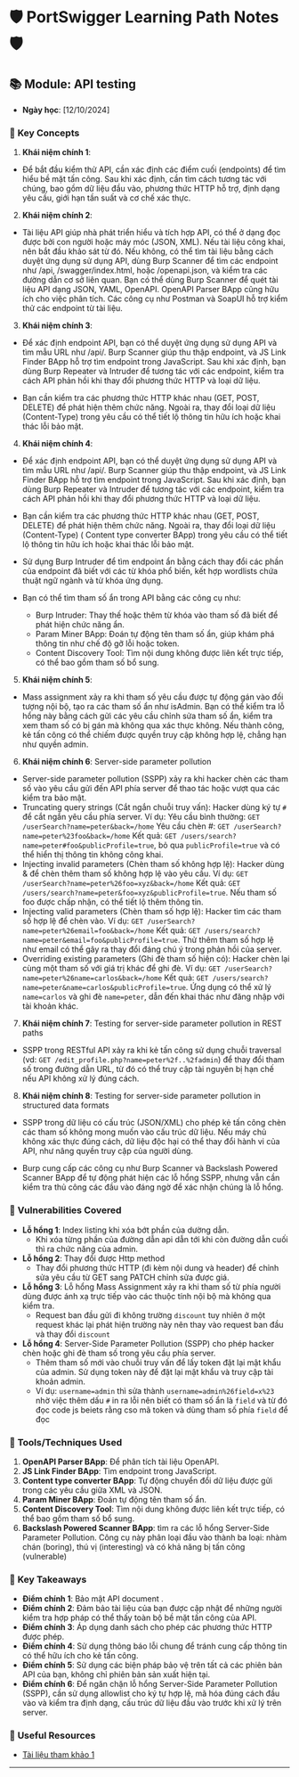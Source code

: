 # 🛡️ **PortSwigger Learning Path Notes** 🛡️

## 📚 Module: API testing
- **Ngày học**: [12/10/2024]

### 🔑 **Key Concepts**
1. **Khái niệm chính 1**: 
- Để bắt đầu kiểm thử API, cần xác định các điểm cuối (endpoints) để tìm hiểu bề mặt tấn công. Sau khi xác định, cần tìm cách tương tác với chúng, bao gồm dữ liệu đầu vào, phương thức HTTP hỗ trợ, định dạng yêu cầu, giới hạn tần suất và cơ chế xác thực.

2. **Khái niệm chính 2**:  
- Tài liệu API giúp nhà phát triển hiểu và tích hợp API, có thể ở dạng đọc được bởi con người hoặc máy móc (JSON, XML). Nếu tài liệu công khai, nên bắt đầu khảo sát từ đó. Nếu không, có thể tìm tài liệu bằng cách duyệt ứng dụng sử dụng API, dùng Burp Scanner để tìm các endpoint như /api, /swagger/index.html, hoặc /openapi.json, và kiểm tra các đường dẫn cơ sở liên quan. Bạn có thể dùng Burp Scanner để quét tài liệu API dạng JSON, YAML, OpenAPI. OpenAPI Parser BApp cũng hữu ích cho việc phân tích. Các công cụ như Postman và SoapUI hỗ trợ kiểm thử các endpoint từ tài liệu.

3. **Khái niệm chính 3**:
- Để xác định endpoint API, bạn có thể duyệt ứng dụng sử dụng API và tìm mẫu URL như /api/. Burp Scanner giúp thu thập endpoint, và JS Link Finder BApp hỗ trợ tìm endpoint trong JavaScript. Sau khi xác định, bạn dùng Burp Repeater và Intruder để tương tác với các endpoint, kiểm tra cách API phản hồi khi thay đổi phương thức HTTP và loại dữ liệu.

- Bạn cần kiểm tra các phương thức HTTP khác nhau (GET, POST, DELETE) để phát hiện thêm chức năng. Ngoài ra, thay đổi loại dữ liệu (Content-Type) trong yêu cầu có thể tiết lộ thông tin hữu ích hoặc khai thác lỗi bảo mật.

4. **Khái niệm chính 4**:

- Để xác định endpoint API, bạn có thể duyệt ứng dụng sử dụng API và tìm mẫu URL như /api/. Burp Scanner giúp thu thập endpoint, và JS Link Finder BApp hỗ trợ tìm endpoint trong JavaScript. Sau khi xác định, bạn dùng Burp Repeater và Intruder để tương tác với các endpoint, kiểm tra cách API phản hồi khi thay đổi phương thức HTTP và loại dữ liệu.
- Bạn cần kiểm tra các phương thức HTTP khác nhau (GET, POST, DELETE) để phát hiện thêm chức năng. Ngoài ra, thay đổi loại dữ liệu (Content-Type) ( Content type converter BApp) trong yêu cầu có thể tiết lộ thông tin hữu ích hoặc khai thác lỗi bảo mật.
- Sử dụng Burp Intruder để tìm endpoint ẩn bằng cách thay đổi các phần của endpoint đã biết với các từ khóa phổ biến, kết hợp wordlists chứa thuật ngữ ngành và từ khóa ứng dụng.

- Bạn có thể tìm tham số ẩn trong API bằng các công cụ như:

    - Burp Intruder: Thay thế hoặc thêm từ khóa vào tham số đã biết để phát hiện chức năng ẩn.
    - Param Miner BApp: Đoán tự động tên tham số ẩn, giúp khám phá thông tin như chế độ gỡ lỗi hoặc token.
    - Content Discovery Tool: Tìm nội dung không được liên kết trực tiếp, có thể bao gồm tham số bổ sung.

5. **Khái niệm chính 5**:
- Mass assignment xảy ra khi tham số yêu cầu được tự động gán vào đối tượng nội bộ, tạo ra các tham số ẩn như isAdmin. Bạn có thể kiểm tra lỗ hổng này bằng cách gửi các yêu cầu chỉnh sửa tham số ẩn, kiểm tra xem tham số có bị gán mà không qua xác thực không. Nếu thành công, kẻ tấn công có thể chiếm được quyền truy cập không hợp lệ, chẳng hạn như quyền admin.

6. **Khái niệm chính 6**: Server-side parameter pollution
- Server-side parameter pollution (SSPP) xảy ra khi hacker chèn các tham số vào yêu cầu gửi đến API phía server để thao tác hoặc vượt qua các kiểm tra bảo mật.
- Truncating query strings (Cắt ngắn chuỗi truy vấn):
Hacker dùng ký tự `#` để cắt ngắn yêu cầu phía server.
Ví dụ:
Yêu cầu bình thường:
`GET /userSearch?name=peter&back=/home`
Yêu cầu chèn #:
`GET /userSearch?name=peter%23foo&back=/home`
Kết quả: `GET /users/search?name=peter#foo&publicProfile=true`, bỏ qua `publicProfile=true` và có thể hiển thị thông tin không công khai.
- Injecting invalid parameters (Chèn tham số không hợp lệ):
Hacker dùng & để chèn thêm tham số không hợp lệ vào yêu cầu.
Ví dụ:
`GET /userSearch?name=peter%26foo=xyz&back=/home`
Kết quả: `GET /users/search?name=peter&foo=xyz&publicProfile=true`. Nếu tham số foo được chấp nhận, có thể tiết lộ thêm thông tin.
- Injecting valid parameters (Chèn tham số hợp lệ):
Hacker tìm các tham số hợp lệ để chèn vào.
Ví dụ:
`GET /userSearch?name=peter%26email=foo&back=/home`
Kết quả: `GET /users/search?name=peter&email=foo&publicProfile=true`. Thử thêm tham số hợp lệ như email có thể gây ra thay đổi đáng chú ý trong phản hồi của server.
- Overriding existing parameters (Ghi đè tham số hiện có):
Hacker chèn lại cùng một tham số với giá trị khác để ghi đè.
Ví dụ:
`GET /userSearch?name=peter%26name=carlos&back=/home`
Kết quả: `GET /users/search?name=peter&name=carlos&publicProfile=true`. Ứng dụng có thể xử lý `name=carlos` và ghi đè `name=peter`, dẫn đến khai thác như đăng nhập với tài khoản khác.

7. **Khái niệm chính 7**: Testing for server-side parameter pollution in REST paths
- SSPP trong RESTful API xảy ra khi kẻ tấn công sử dụng chuỗi traversal (vd: `GET /edit_profile.php?name=peter%2f..%2fadmin`) để thay đổi tham số trong đường dẫn URL, từ đó có thể truy cập tài nguyên bị hạn chế nếu API không xử lý đúng cách.
8. **Khái niệm chính 8**: Testing for server-side parameter pollution in structured data formats
- SSPP trong dữ liệu có cấu trúc (JSON/XML) cho phép kẻ tấn công chèn các tham số không mong muốn vào cấu trúc dữ liệu. Nếu máy chủ không xác thực đúng cách, dữ liệu độc hại có thể thay đổi hành vi của API, như nâng quyền truy cập của người dùng.

- Burp cung cấp các công cụ như Burp Scanner và Backslash Powered Scanner BApp để tự động phát hiện các lỗ hổng SSPP, nhưng vẫn cần kiểm tra thủ công các đầu vào đáng ngờ để xác nhận chúng là lỗ hổng.
### 🚀 **Vulnerabilities Covered**
- **Lỗ hổng 1**: Index listing khi xóa bớt phần của dường dẫn.
    - Khi xóa từng phần của đường dẫn api dẫn tới khi còn đường dẫn cuối thì ra chức năng của admin.
- **Lỗ hổng 2**: Thay đổi được Http method
    - Thay đổi phương thức HTTP (đi kèm nội dung và header) để chỉnh sửa yêu cầu từ GET sang PATCH chỉnh sửa được giá.
- **Lỗ hổng 3**: Lỗ hổng Mass Assignment xảy ra khi tham số từ phía người dùng được ánh xạ trực tiếp vào các thuộc tính nội bộ mà không qua kiểm tra.
    - Request ban đầu gửi đi không trường `discount` tuy nhiên ở một request khác lại phát hiện trường này nên thay vào request ban đầu và thay đổi `discount`
- **Lỗ hổng 4**: Server-Side Parameter Pollution (SSPP) cho phép hacker chèn hoặc ghi đè tham số trong yêu cầu phía server.
    - Thêm tham số mới vào chuỗi truy vấn để lấy token đặt lại mật khẩu của admin. Sử dụng token này để đặt lại mật khẩu và truy cập tài khoản admin.
    - Ví dụ: `username=admin` thì sửa thành `username=admin%26field=x%23` nhờ việc thêm dấu `#` in ra lỗi nên biết có tham số ẩn là `field` và từ đó đọc code js beiets rằng cso mã token và dùng tham số phía `field` để đọc

### 🔨 **Tools/Techniques Used**
1. **OpenAPI Parser BApp**: Để phân tích tài liệu OpenAPI.
2. **JS Link Finder BApp**: Tìm endpoint trong JavaScript.
3. **Content type converter BApp**: Tự động chuyển đổi dữ liệu được gửi trong các yêu cầu giữa XML và JSON.
4. **Param Miner BApp**: Đoán tự động tên tham số ẩn.
5. **Content Discovery Tool**: Tìm nội dung không được liên kết trực tiếp, có thể bao gồm tham số bổ sung.
6. **Backslash Powered Scanner BApp**: tìm ra các lỗ hổng Server-Side Parameter Pollution. Công cụ này phân loại đầu vào thành ba loại: nhàm chán (boring), thú vị (interesting) và có khả năng bị tấn công (vulnerable)

### 🎯 **Key Takeaways**
- **Điểm chính 1**: Bảo mật API document .
- **Điểm chính 2**: Đảm bảo tài liệu của bạn được cập nhật để những người kiểm tra hợp pháp có thể thấy toàn bộ bề mặt tấn công của API.
- **Điểm chính 3**: Áp dụng danh sách cho phép các phương thức HTTP được phép.
- **Điểm chính 4**: Sử dụng thông báo lỗi chung để tránh cung cấp thông tin có thể hữu ích cho kẻ tấn công.
- **Điểm chính 5**: Sử dụng các biện pháp bảo vệ trên tất cả các phiên bản API của bạn, không chỉ phiên bản sản xuất hiện tại.
- **Điểm chính 6**: Để ngăn chặn lỗ hổng Server-Side Parameter Pollution (SSPP), cần sử dụng allowlist cho ký tự hợp lệ, mã hóa đúng cách đầu vào và kiểm tra định dạng, cấu trúc dữ liệu đầu vào trước khi xử lý trên server.

### 📄 **Useful Resources**
- [Tài liệu tham khảo 1](https://portswigger.net/web-security/api-testing)


---
